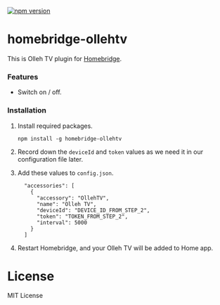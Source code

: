 [![npm version](https://badge.fury.io/js/homebridge-ollehtv.svg)](https://badge.fury.io/js/homebridge-ollehtv)

# homebridge-ollehtv
This is Olleh TV plugin for [Homebridge](https://github.com/nfarina/homebridge). 



### Features
* Switch on / off.



### Installation
1. Install required packages.

   ```
   npm install -g homebridge-ollehtv
   ```

2. Record down the `deviceId` and `token` values as we need it in our configuration file later.

3. Add these values to `config.json`.

    ```
      "accessories": [
        {
          "accessory": "OllehTV",
          "name": "Olleh TV",
          "deviceId": "DEVICE_ID_FROM_STEP_2",
          "token": "TOKEN_FROM_STEP_2",
          "interval": 5000
        }
      ]
    ```

4. Restart Homebridge, and your Olleh TV will be added to Home app.



# License
MIT License
